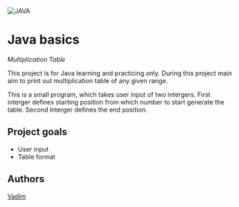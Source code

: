 ![JAVA](https://img.shields.io/badge/code-JAVA-red)

# Java basics
_Multiplication Table_

This project is for Java learning and practicing only. 
During this project main aim to print out multiplication table of any given range.

 
This is a small program, which takes user input of two intergers. 
First interger defines starting position from which number to start generate the table.
Second interger defines the end position.



## Project goals

-   User input
-   Table format


## Authors

[Vadim](https://github.com/vadimmozeiko)
